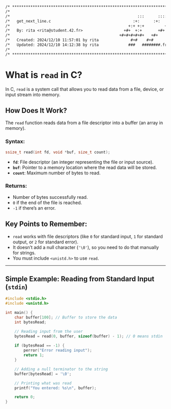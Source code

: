 ```txt
/* ************************************************************************** */
/*                                                                            */
/*                                                        :::      ::::::::   */
/*   get_next_line.c                                    :+:      :+:    :+:   */
/*                                                    +:+ +:+         +:+     */
/*   By: rita <rita@student.42.fr>                  +#+  +:+       +#+        */
/*                                                +#+#+#+#+#+   +#+           */
/*   Created: 2024/12/10 11:57:01 by rita              #+#    #+#             */
/*   Updated: 2024/12/10 14:12:38 by rita             ###   ########.fr       */
/*                                                                            */
/* ************************************************************************** */
```

# **What is `read` in C?**  

In C, `read` is a system call that allows you to read data from a file, device, or input stream into memory.

## **How Does It Work?**  
The `read` function reads data from a file descriptor into a buffer (an array in memory).

### **Syntax:**  
```c
ssize_t read(int fd, void *buf, size_t count);
```

- **`fd`**: File descriptor (an integer representing the file or input source).  
- **`buf`**: Pointer to a memory location where the read data will be stored.  
- **`count`**: Maximum number of bytes to read.

### **Returns:**  
- Number of bytes successfully read.  
- `0` if the end of the file is reached.  
- `-1` if there’s an error.


## **Key Points to Remember:**  
- `read` works with file descriptors (like `0` for standard input, `1` for standard output, or `2` for standard error).  
- It doesn’t add a null character (`'\0'`), so you need to do that manually for strings.  
- You must include `<unistd.h>` to use `read`.  

---

## **Simple Example: Reading from Standard Input (`stdin`)**
```c
#include <stdio.h>
#include <unistd.h>

int main() {
    char buffer[100]; // Buffer to store the data
    int bytesRead;

    // Reading input from the user
    bytesRead = read(0, buffer, sizeof(buffer) - 1); // 0 means stdin
    
    if (bytesRead == -1) {
        perror("Error reading input");
        return 1;
    }

    // Adding a null terminator to the string
    buffer[bytesRead] = '\0';

    // Printing what was read
    printf("You entered: %s\n", buffer);

    return 0;
}
```

